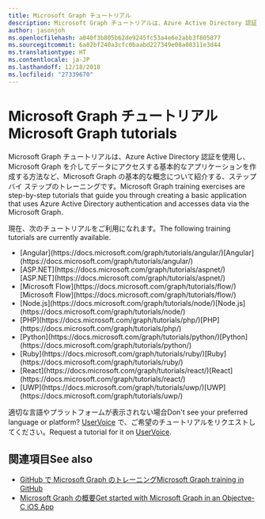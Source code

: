 ```yaml
---
title: Microsoft Graph チュートリアル
description: Microsoft Graph チュートリアルは、Azure Active Directory 認証を使用し、Microsoft Graph を介してデータにアクセスする基本的なアプリケーションを作成する方法など、Microsoft Graph の基本的な概念について紹介する、ステップ バイ ステップのトレーニングです。
author: jasonjoh
ms.openlocfilehash: a040f3b805b62de9245fc53a4e6e2abb3f805877
ms.sourcegitcommit: 6a82bf240a3cfc0baabd227349e08a08311e3d44
ms.translationtype: HT
ms.contentlocale: ja-JP
ms.lasthandoff: 12/18/2018
ms.locfileid: "27339670"
---
```

# <a name="microsoft-graph-tutorials"></a><span data-ttu-id="8503f-103">Microsoft Graph チュートリアル</span><span class="sxs-lookup"><span data-stu-id="8503f-103">Microsoft Graph tutorials</span></span>

<span data-ttu-id="8503f-104">Microsoft Graph チュートリアルは、Azure Active Directory 認証を使用し、Microsoft Graph を介してデータにアクセスする基本的なアプリケーションを作成する方法など、Microsoft Graph の基本的な概念について紹介する、ステップ バイ ステップのトレーニングです。</span><span class="sxs-lookup"><span data-stu-id="8503f-104">Microsoft Graph training exercises are step-by-step tutorials that guide you through creating a basic application that uses Azure Active Directory authentication and accesses data via the Microsoft Graph.</span></span>

<span data-ttu-id="8503f-105">現在、次のチュートリアルをご利用になれます。</span><span class="sxs-lookup"><span data-stu-id="8503f-105">The following training tutorials are currently available.</span></span>

- <span data-ttu-id="8503f-106">
  [Angular](https://docs.microsoft.com/graph/tutorials/angular/)</span><span class="sxs-lookup"><span data-stu-id="8503f-106">[Angular](https://docs.microsoft.com/graph/tutorials/angular/)</span></span>
- <span data-ttu-id="8503f-107">
  [ASP.NET](https://docs.microsoft.com/graph/tutorials/aspnet/)</span><span class="sxs-lookup"><span data-stu-id="8503f-107">[ASP.NET](https://docs.microsoft.com/graph/tutorials/aspnet/)</span></span>
- <span data-ttu-id="8503f-108">
  [Microsoft Flow](https://docs.microsoft.com/graph/tutorials/flow/)</span><span class="sxs-lookup"><span data-stu-id="8503f-108">[Microsoft Flow](https://docs.microsoft.com/graph/tutorials/flow/)</span></span>
- <span data-ttu-id="8503f-109">
  [Node.js](https://docs.microsoft.com/graph/tutorials/node/)</span><span class="sxs-lookup"><span data-stu-id="8503f-109">[Node.js](https://docs.microsoft.com/graph/tutorials/node/)</span></span>
- <span data-ttu-id="8503f-110">
  [PHP](https://docs.microsoft.com/graph/tutorials/php/)</span><span class="sxs-lookup"><span data-stu-id="8503f-110">[PHP](https://docs.microsoft.com/graph/tutorials/php/)</span></span>
- <span data-ttu-id="8503f-111">
  [Python](https://docs.microsoft.com/graph/tutorials/python/)</span><span class="sxs-lookup"><span data-stu-id="8503f-111">[Python](https://docs.microsoft.com/graph/tutorials/python/)</span></span>
- <span data-ttu-id="8503f-112">
  [Ruby](https://docs.microsoft.com/graph/tutorials/ruby/)</span><span class="sxs-lookup"><span data-stu-id="8503f-112">[Ruby](https://docs.microsoft.com/graph/tutorials/ruby/)</span></span>
- <span data-ttu-id="8503f-113">
  [React](https://docs.microsoft.com/graph/tutorials/react/)</span><span class="sxs-lookup"><span data-stu-id="8503f-113">[React](https://docs.microsoft.com/graph/tutorials/react/)</span></span>
- <span data-ttu-id="8503f-114">
  [UWP](https://docs.microsoft.com/graph/tutorials/uwp/)</span><span class="sxs-lookup"><span data-stu-id="8503f-114">[UWP](https://docs.microsoft.com/graph/tutorials/uwp/)</span></span>

<span data-ttu-id="8503f-115">適切な言語やプラットフォームが表示されない場合</span><span class="sxs-lookup"><span data-stu-id="8503f-115">Don't see your preferred language or platform?</span></span> <span data-ttu-id="8503f-116">[UserVoice](https://officespdev.uservoice.com/forums/224641-feature-requests-and-feedback/category/101632-microsoft-graph-o365-rest-apis) で、ご希望のチュートリアルをリクエストしてください。</span><span class="sxs-lookup"><span data-stu-id="8503f-116">Request a tutorial for it on [UserVoice](https://officespdev.uservoice.com/forums/224641-feature-requests-and-feedback/category/101632-microsoft-graph-o365-rest-apis).</span></span>

## <a name="see-also"></a><span data-ttu-id="8503f-117">関連項目</span><span class="sxs-lookup"><span data-stu-id="8503f-117">See also</span></span>

- [<span data-ttu-id="8503f-118">GitHub で Microsoft Graph のトレーニング</span><span class="sxs-lookup"><span data-stu-id="8503f-118">Microsoft Graph training in GitHub</span></span>](https://github.com/microsoftgraph?utf8=%E2%9C%93&q=msgraph-training&type=&language=)
- [<span data-ttu-id="8503f-119">Microsoft Graph の概要</span><span class="sxs-lookup"><span data-stu-id="8503f-119">Get started with Microsoft Graph in an Objectve-C iOS App</span></span>](https://developer.microsoft.com/ja-JP/graph/get-started)
